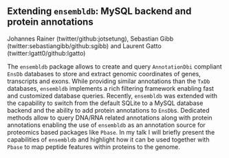## Extending `ensembldb`: MySQL backend and protein annotations

Johannes Rainer (twitter/github:jotsetung), Sebastian Gibb (twitter:sebastiangibb/github:sgibb) and Laurent Gatto (twitter:lgatt0/github:lgatto)

The `ensembldb` package allows to create and query `AnnotationDbi` compliant
`EnsDb` databases to store and extract genomic coordinates of genes, transcripts
and exons. While providing similar annotations than the `TxDb` databases,
`ensembldb` implements a rich filtering framework enabling fast and customized
database queries. Recently, `ensembldb` was extended with the capability
to switch from the default SQLite to a MySQL database backend and the ability to
add protein annotations to `EnsDb`s. Dedicated methods allow to query DNA/RNA
related annotations along with protein annotations enabling the use of
`ensembldb` as an annotation source for proteomics based packages like
`Pbase`. In my talk I will briefly present the capabilities of `ensembldb` and
highlight how it can be used together with `Pbase` to map peptide features
within proteins to the genome.

